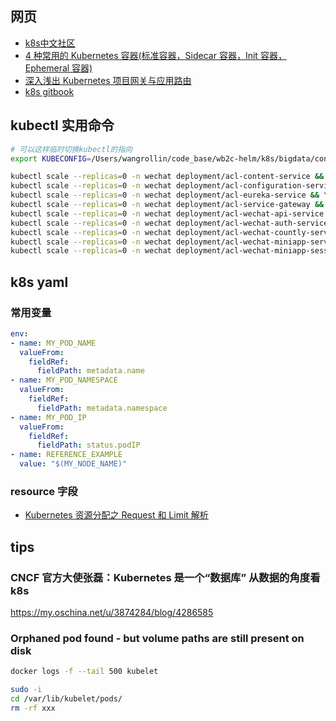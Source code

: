 
## 网页

- [k8s中文社区](https://www.kubernetes.org.cn/)
- [4 种常用的 Kubernetes 容器(标准容器，Sidecar 容器，Init 容器，Ephemeral 容器)](https://mp.weixin.qq.com/s/S7wB-waJyP8p_2Vp-4y0yg)
- [深入浅出 Kubernetes 项目网关与应用路由](https://mp.weixin.qq.com/s/G-IwqLlujRnyQReDNi6uOA)
- [k8s gitbook](https://feisky.gitbooks.io/kubernetes/content/)


## kubectl 实用命令

```bash
# 可以这样临时切换kubectl的指向
export KUBECONFIG=/Users/wangrollin/code_base/wb2c-helm/k8s/bigdata/config

kubectl scale --replicas=0 -n wechat deployment/acl-content-service && \
kubectl scale --replicas=0 -n wechat deployment/acl-configuration-service && \
kubectl scale --replicas=0 -n wechat deployment/acl-eureka-service && \
kubectl scale --replicas=0 -n wechat deployment/acl-service-gateway && \
kubectl scale --replicas=0 -n wechat deployment/acl-wechat-api-service && \
kubectl scale --replicas=0 -n wechat deployment/acl-wechat-auth-service && \
kubectl scale --replicas=0 -n wechat deployment/acl-wechat-countly-service && \
kubectl scale --replicas=0 -n wechat deployment/acl-wechat-miniapp-service && \
kubectl scale --replicas=0 -n wechat deployment/acl-wechat-miniapp-session-service
```


## k8s yaml

### 常用变量

```yaml
env:
- name: MY_POD_NAME
  valueFrom:
    fieldRef:
      fieldPath: metadata.name
- name: MY_POD_NAMESPACE
  valueFrom:
    fieldRef:
      fieldPath: metadata.namespace
- name: MY_POD_IP
  valueFrom:
    fieldRef:
      fieldPath: status.podIP
- name: REFERENCE_EXAMPLE
  value: "$(MY_NODE_NAME)"
```

### resource 字段

- [Kubernetes 资源分配之 Request 和 Limit 解析](https://cloud.tencent.com/developer/article/1004976)


## tips

### CNCF 官方大使张磊：Kubernetes 是一个“数据库”  从数据的角度看k8s

https://my.oschina.net/u/3874284/blog/4286585


### Orphaned pod found - but volume paths are still present on disk

```bash
docker logs -f --tail 500 kubelet

sudo -i
cd /var/lib/kubelet/pods/
rm -rf xxx
```
